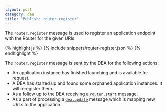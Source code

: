 ```yaml
---
layout: post
category: dea
title: "Publish: router.register"
---
```


The `router.register` message is used to register an application endpoint
with the Router for the given URIs.

<div class="js example">
{% highlight js %}
{% include snippets/router-register.json %}
{% endhighlight %}
</div>

The `router.register` message is sent by the DEA for the following actions:

* An application instance has finished launching and is available for request.
* A DEA has started up and found some orphaned application instances.  It will
reregister them.
* As a follow up to the DEA receiving a [`router.start`](/dea/subscribe-router-start)
message.
* As a part of processing a [`dea.update`](/dea/subscribe-dea-update) message
which is mapping new URLs to the application.
